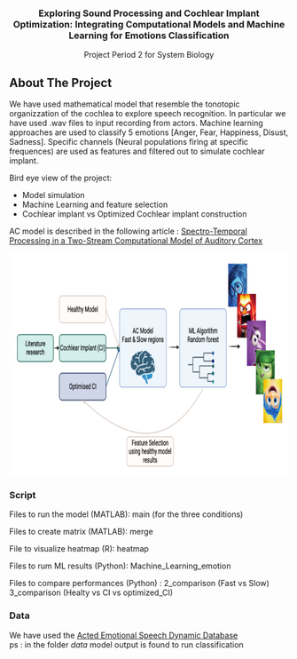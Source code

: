 <h3 align="center">Exploring Sound Processing and Cochlear Implant Optimization: Integrating Computational Models and Machine Learning for Emotions Classification
</h3>

  <p align="center">
    Project Period 2 for System Biology 
  </p>
</div>

<!-- ABOUT THE PROJECT -->
## About The Project

We have used mathematical model that resemble the tonotopic organizzation of the cochlea to explore speech recognition. In particular we have used .wav files to input recording from actors. 
Machine learning approaches are used to classify 5 emotions [Anger, Fear, Happiness, Disust, Sadness]. Specific channels (Neural populations firing at specific frequences) are used as features and filtered out to simulate cochlear implant. 

Bird eye view of the project:
* Model simulation 
* Machine Learning and feature selection 
* Cochlear implant vs Optimized Cochlear implant construction
  
AC model is described in the following article : [Spectro-Temporal Processing in a Two-Stream Computational Model of Auditory Cortex](https://www.frontiersin.org/articles/10.3389/fncom.2019.00095/full)


<img src="Immages/imm.png" widht = "400" height= "400">

<!-- SCRIPT -->
### Script

Files to run the model (MATLAB): main (for the three conditions)

Files to create matrix (MATLAB): merge

File to visualize heatmap (R): heatmap 

Files to rum ML results (Python): Machine_Learning_emotion

Files to compare performances (Python) : 2_comparison (Fast vs Slow) 3_comparison (Healty vs CI vs optimized_CI)

<!-- DATA -->
### Data
We have used the [Acted Emotional Speech Dynamic Database](https://mega.nz/folder/0ShVXY7C#-73kVoK05OjTPEA95UUvMw)                                                                                                                                                                                 
ps : in the folder *data* model output is found to run classification  

